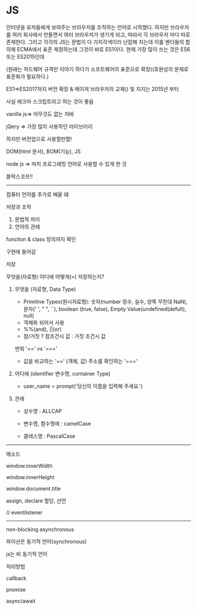 # JS

인터넷을 유저들에게 보여주는 브라우저를 조작하는 언어로 시작했다. 하지만 브라우저를 여러 회사에서 만들면서 여러 브라우저가 생기게 되고, 따라서 각 브라우저 마다 따로 존재한다. 그리고 각각의 JS는 문법이 다 가지각색이라 난잡해 지는데 이를 벤더들의 합의체 ECMA에서 표준 제정하는데 그것이 바로 ES1이다. 현제 가장 많이 쓰는 것은 ES6 또는 ES2015인데 





 (원래는 하드웨어 규격만 이야기 하다가 소프트웨어의 표준으로 확장)(호완성의 문제로 표준화가 필요하다.)

ES1=>ES2017까지 버전 확장 & 메이져 브라우저의 교체() 및 지지는 2015년 부터

사실 에크마 스크립트라고 하는 것이 좋음



vanilla js=> 아무것도 없는 자바

jQery => 가장 많이 사용하던 라이브러리

하지만 버전업으로 사용할만함!



DOM(html 문서), BOM(기능), JS



node js => 마치 프로그레밍 언어로 사용할 수 있게 한 것

블락스코프!!

---

컴퓨터 언어를 추가로 배울 떄

저장과 조작

1. 문법적 차이
2. 언어의 관례

function & class 정의까지 확인

구현에 들어감

저장

무엇을(자료형) 어디에 어떻게(=) 저장하는지?

1. 무엇을 (자료형, Data Type)

   - Primitive Types(원시자료형): 숫자(number 정수, 실수, 양쪽 무한대 NaN), 문자(' ', " ", ``), boolean (true, false), Empty Value(undefined(defult), null)
   - 객체화 되어서 사용
   - %%(and), ||(or)
   - 참/거짓 ? 참조건시 값 : 거짓 조건시 값

   번외 '==' vs '==='

    - 값을 비교하는 '==' (객체, 값) 주소를 확인하는 '==='

2. 어디에 (identifier 변수명, container Type)

   - user_name = prompt('당신의 이름을 입력해 주세요.')

3. 관례

   - 상수명 : ALLCAP

   - 변수명, 함수명에 : camelCase
   - 클레스명 : PascalCase

---

메소드

window.innerWidth

window.innerHeight

window.document.title









assign, declare 할당, 선언



// eventlistener

---

non-blocking asynchronous

파이선은 동기적 언어(synchronous)

js는 비 동기적 언어



처리방법

callback

promise

async/await





